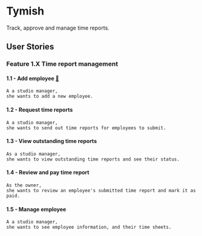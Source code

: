 # Tymish

Track, approve and manage time reports.

## User Stories

### Feature 1.X Time report management


#### 1.1 - Add employee [🔗](/1-1-add-employee.md)
```
A a studio manager,
she wants to add a new employee.
```

#### 1.2 - Request time reports
```
A a studio manager,
she wants to send out time reports for employees to submit.
```

#### 1.3 - View outstanding time reports
```
As a studio manager,
she wants to view outstanding time reports and see their status.
```

#### 1.4 - Review and pay time report
```
As the owner,
she wants to review an employee's submitted time report and mark it as paid.
```

#### 1.5 - Manage employee
```
A a studio manager,
she wants to see employee information, and their time sheets.
```
